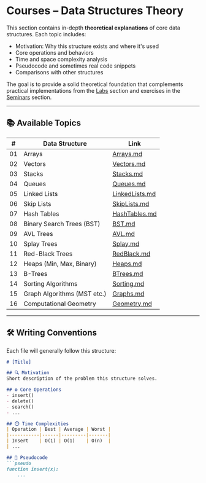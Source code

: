 # Courses – Data Structures Theory

This section contains in-depth **theoretical explanations** of core data structures. Each topic includes:

- Motivation: Why this structure exists and where it's used
- Core operations and behaviors
- Time and space complexity analysis
- Pseudocode and sometimes real code snippets
- Comparisons with other structures

The goal is to provide a solid theoretical foundation that complements practical implementations from the [Labs](.Data%20Structures/Labs) section and exercises in the [Seminars](.Data%20Structures/Seminars) section.

---

## 📚 Available Topics

| #   | Data Structure               | Link                                 |
|-----|------------------------------|--------------------------------------|
| 01  | Arrays                       | [Arrays.md](./01_Arrays.md)          |
| 02  | Vectors                      | [Vectors.md](./02_Vectors.md)        |
| 03  | Stacks                       | [Stacks.md](./03_Stacks.md)          |
| 04  | Queues                       | [Queues.md](./04_Queues.md)          |
| 05  | Linked Lists                 | [LinkedLists.md](./05_LinkedLists.md)|
| 06  | Skip Lists                   | [SkipLists.md](./06_SkipLists.md)    |
| 07  | Hash Tables                  | [HashTables.md](./07_HashTables.md)  |
| 08  | Binary Search Trees (BST)    | [BST.md](./08_BST.md)                |
| 09  | AVL Trees                    | [AVL.md](./09_AVL.md)                |
| 10  | Splay Trees                  | [Splay.md](./10_Splay.md)            |
| 11  | Red-Black Trees              | [RedBlack.md](./11_RedBlack.md)      |
| 12  | Heaps (Min, Max, Binary)     | [Heaps.md](./12_Heaps.md)            |
| 13  | B-Trees                      | [BTrees.md](./13_BTrees.md)          |
| 14  | Sorting Algorithms           | [Sorting.md](./14_Sorting.md)        |
| 15  | Graph Algorithms (MST etc.)  | [Graphs.md](./15_Graphs.md)          |
| 16  | Computational Geometry       | [Geometry.md](./16_Geometry.md)      |

---

## 🛠️ Writing Conventions

Each file will generally follow this structure:

```markdown
# [Title]

## 🔍 Motivation
Short description of the problem this structure solves.

## ⚙️ Core Operations
- insert()
- delete()
- search()
- ...

## ⏱️ Time Complexities
| Operation | Best | Average | Worst |
|-----------|------|---------|-------|
| Insert    | O(1) | O(1)    | O(n)  |
| ...

## 📜 Pseudocode
```pseudo
function insert(x):
    ...
